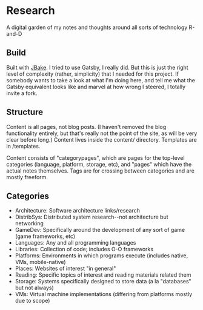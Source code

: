 # Research
A digital garden of my notes and thoughts around all sorts of technology R-and-D

## Build
Built with [JBake](https://jbake.org/). I tried to use Gatsby, I really did. But this is just the right level of complexity (rather, simplicity) that I needed for this project. If somebody wants to take a look at what I'm doing here, and tell me what the Gatsby equivalent looks like and marvel at how wrong I steered, I totally invite a fork.

## Structure
Content is all pages, not blog posts. (I haven't removed the blog functionality entirely, but that's really not the point of the site, as will be very clear before long.) Content lives inside the content/ directory. Templates are in /templates.

Content consists of "categorypages", which are pages for the top-level categories (language, platform, storage, etc), and "pages" which have the actual notes themselves. Tags are for crossing between categories and are mostly freeform.

## Categories
* Architecture: Software architecture links/research
* DistribSys: Distributed system research--not architecture but networking
* GameDev: Specifically around the development of any sort of game (game frameworks, etc)
* Languages: Any and all programming languages
* Libraries: Collection of code; includes O-O frameworks
* Platforms: Environments in which programs execute (includes native, VMs, mobile-native)
* Places: Websites of interest "in general"
* Reading: Specific topics of interest and reading materials related them
* Storage: Systems specifically designed to store data (a la "databases" but not always)
* VMs: Virtual machine implementations (differing from platforms mostly due to scope)

